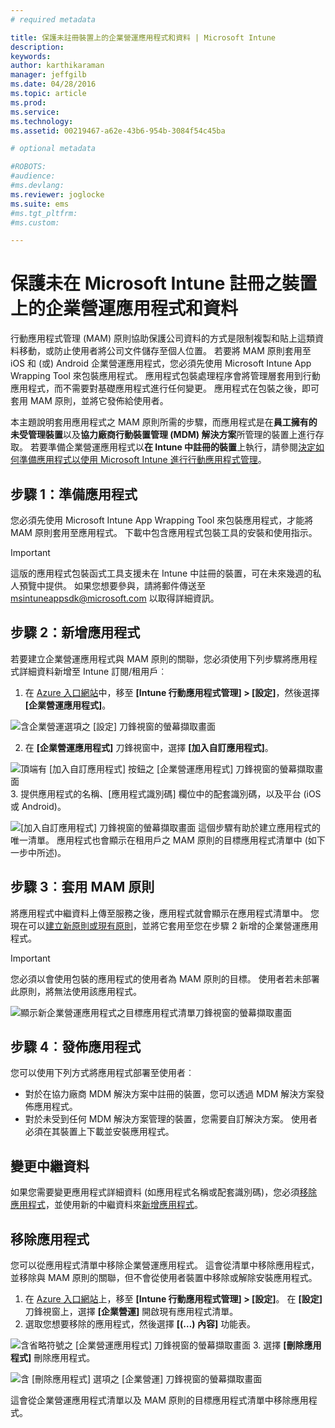 ```yaml
---
# required metadata

title: 保護未註冊裝置上的企業營運應用程式和資料 | Microsoft Intune
description:
keywords:
author: karthikaraman
manager: jeffgilb
ms.date: 04/28/2016
ms.topic: article
ms.prod:
ms.service:
ms.technology:
ms.assetid: 00219467-a62e-43b6-954b-3084f54c45ba

# optional metadata

#ROBOTS:
#audience:
#ms.devlang:
ms.reviewer: joglocke
ms.suite: ems
#ms.tgt_pltfrm:
#ms.custom:

---
```


# 保護未在 Microsoft Intune 註冊之裝置上的企業營運應用程式和資料

行動應用程式管理 (MAM) 原則協助保護公司資料的方式是限制複製和貼上這類資料移動，或防止使用者將公司文件儲存至個人位置。   若要將 MAM 原則套用至 iOS 和 (或) Android 企業營運應用程式，您必須先使用 Microsoft Intune App Wrapping Tool 來包裝應用程式。  應用程式包裝處理程序會將管理層套用到行動應用程式，而不需要對基礎應用程式進行任何變更。  應用程式在包裝之後，即可套用 MAM 原則，並將它發佈給使用者。  

本主題說明套用應用程式之 MAM 原則所需的步驟，而應用程式是在**員工擁有的未受管理裝置**以及**協力廠商行動裝置管理 (MDM) 解決方案**所管理的裝置上進行存取。  若要準備企業營運應用程式以**在 Intune 中註冊的裝置**上執行，請參閱[決定如何準備應用程式以使用 Microsoft Intune 進行行動應用程式管理](decide-how-to-prepare-apps-for-mobile-application-management-with-microsoft-intune.md)。
##  步驟 1：準備應用程式
您必須先使用 Microsoft Intune App Wrapping Tool 來包裝應用程式，才能將 MAM 原則套用至應用程式。  下載中包含應用程式包裝工具的安裝和使用指示。  
>[!IMPORTANT]  
>這版的應用程式包裝函式工具支援未在 Intune 中註冊的裝置，可在未來幾週的私人預覽中提供。 如果您想要參與，請將郵件傳送至 msintuneappsdk@microsoft.com 以取得詳細資訊。

## 步驟 2：新增應用程式

若要建立企業營運應用程式與 MAM 原則的關聯，您必須使用下列步驟將應用程式詳細資料新增至 Intune 訂閱/租用戶︰

1. 在 [Azure 入口網站](https://portal.azure.com/)中，移至 **[Intune 行動應用程式管理] > [設定]**，然後選擇 **[企業營運應用程式]**。

  ![含企業營運選項之 [設定] 刀鋒視窗的螢幕擷取畫面](../media/mam-azure-portal-lob-on-settings.png)

2. 在 **[企業營運應用程式]** 刀鋒視窗中，選擇 **[加入自訂應用程式]**。

  ![頂端有 [加入自訂應用程式] 按鈕之 [企業營運應用程式] 刀鋒視窗的螢幕擷取畫面](../media/mam-azure-portal-add-lob-app-action.png)
3.  提供應用程式的名稱、[應用程式識別碼] 欄位中的配套識別碼，以及平台 (iOS 或 Android)。

  ![[加入自訂應用程式] 刀鋒視窗的螢幕擷取畫面 ](../media/mam-azure-portal-add-app-details.png) 這個步驟有助於建立應用程式的唯一清單。  應用程式也會顯示在租用戶之 MAM 原則的目標應用程式清單中 (如下一步中所述)。

## 步驟 3︰套用 MAM 原則
將應用程式中繼資料上傳至服務之後，應用程式就會顯示在應用程式清單中。  您現在可以[建立新原則或現有原則](create-and-deploy-mobile-app-management-policies-with-microsoft-intune.md)，並將它套用至您在步驟 2 新增的企業營運應用程式。

>[!IMPORTANT]
>您必須以會使用包裝的應用程式的使用者為 MAM 原則的目標。  使用者若未部署此原則，將無法使用該應用程式。


  ![顯示新企業營運應用程式之目標應用程式清單刀鋒視窗的螢幕擷取畫面](../media/mam-azure-portal-lob-on-targeted-app-list.png)
## 步驟 4︰發佈應用程式
您可以使用下列方式將應用程式部署至使用者︰
* 對於在協力廠商 MDM 解決方案中註冊的裝置，您可以透過 MDM 解決方案發佈應用程式。
* 對於未受到任何 MDM 解決方案管理的裝置，您需要自訂解決方案。 使用者必須在其裝置上下載並安裝應用程式。

## 變更中繼資料
如果您需要變更應用程式詳細資料 (如應用程式名稱或配套識別碼)，您必須[移除應用程式](#remove-apps)，並使用新的中繼資料來[新增應用程式](#add-the-app)。

##  移除應用程式
您可以從應用程式清單中移除企業營運應用程式。  這會從清單中移除應用程式，並移除與 MAM 原則的關聯，但不會從使用者裝置中移除或解除安裝應用程式。  

1.  在 [Azure 入口網站](https://portal.azure.com/)上，移至 **[Intune 行動應用程式管理] > [設定]**。  在 **[設定]** 刀鋒視窗上，選擇 **[企業營運]** 開啟現有應用程式清單。  
2.  選取您想要移除的應用程式，然後選擇 **[(…) 內容]** 功能表。

  ![含省略符號之 [企業營運應用程式] 刀鋒視窗的螢幕擷取畫面](../media/mam-azure-portal-lob-context-menu.png)
3.  選擇 **[刪除應用程式]** 刪除應用程式。

  ![含 [刪除應用程式] 選項之 [企業營運] 刀鋒視窗的螢幕擷取畫面](../media/mam-azure-portal-delete-app.png)

  這會從企業營運應用程式清單以及 MAM 原則的目標應用程式清單中移除應用程式。


<!--HONumber=Jun16_HO2-->


